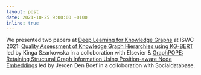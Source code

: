 ```yaml
---
layout: post
date: 2021-10-25 9:00:00 +0100
inline: true
---
```


We presented two papers at  [Deep Learning for Knowledge Graphs](https://alammehwish.github.io/dl4kg2021/) at ISWC 2021: [Quality Assessment of Knowledge Graph Hierarchies using KG-BERT](https://alammehwish.github.io/dl4kg2021/papers/quality_assessment_of_knowledg.pdf) led by Kinga Szarkowska in a colloboration with Elsevier & [GraphPOPE: Retaining Structural Graph Information Using Position-aware Node Embeddings](https://alammehwish.github.io/dl4kg2021/papers/graphpope_retaining_structural.pdf) led by Jeroen Den Boef in a colloboration with Socialdatabase.
